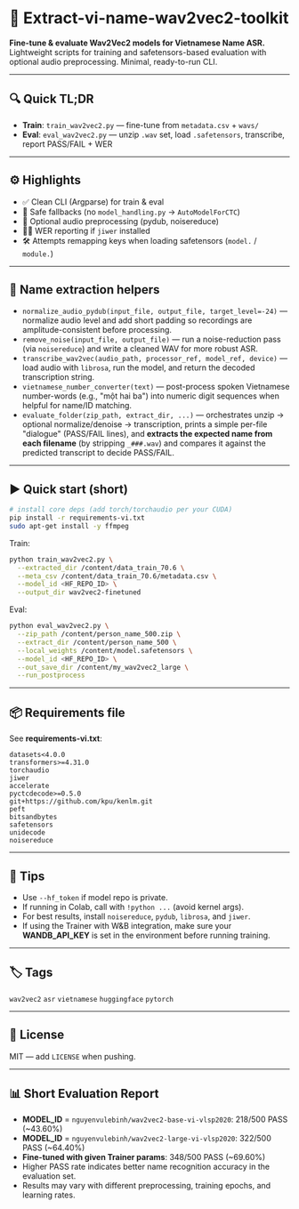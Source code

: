 # 🚀 Extract-vi-name-wav2vec2-toolkit

**Fine-tune & evaluate Wav2Vec2 models for Vietnamese Name ASR.** Lightweight scripts for training and safetensors-based evaluation with optional audio preprocessing. Minimal, ready-to-run CLI.

---

## 🔍 Quick TL;DR
- **Train**: `train_wav2vec2.py` — fine-tune from `metadata.csv` + `wavs/`  
- **Eval**: `eval_wav2vec2.py` — unzip `.wav` set, load `.safetensors`, transcribe, report PASS/FAIL + WER

---

## ⚙️ Highlights
- ✅ Clean CLI (Argparse) for train & eval  
- 🔁 Safe fallbacks (no `model_handling.py` → `AutoModelForCTC`)  
- 🎷 Optional audio preprocessing (pydub, noisereduce)  
- 🧓‍📋 WER reporting if `jiwer` installed  
- 🛠️ Attempts remapping keys when loading safetensors (`model.` / `module.`)

---

## 🧬 Name extraction helpers
- `normalize_audio_pydub(input_file, output_file, target_level=-24)` — normalize audio level and add short padding so recordings are amplitude-consistent before processing.  
- `remove_noise(input_file, output_file)` — run a noise-reduction pass (via `noisereduce`) and write a cleaned WAV for more robust ASR.  
- `transcribe_wav2vec(audio_path, processor_ref, model_ref, device)` — load audio with `librosa`, run the model, and return the decoded transcription string.  
- `vietnamese_number_converter(text)` — post-process spoken Vietnamese number-words (e.g., "một hai ba") into numeric digit sequences when helpful for name/ID matching.  
- `evaluate_folder(zip_path, extract_dir, ...)` — orchestrates unzip → optional normalize/denoise → transcription, prints a simple per-file "dialogue" (PASS/FAIL lines), and **extracts the expected name from each filename** (by stripping `_###.wav`) and compares it against the predicted transcript to decide PASS/FAIL.

---

## ▶️ Quick start (short)
```bash
# install core deps (add torch/torchaudio per your CUDA)
pip install -r requirements-vi.txt
sudo apt-get install -y ffmpeg
```

Train:
```bash
python train_wav2vec2.py \
  --extracted_dir /content/data_train_70.6 \
  --meta_csv /content/data_train_70.6/metadata.csv \
  --model_id <HF_REPO_ID> \
  --output_dir wav2vec2-finetuned
```

Eval:
```bash
python eval_wav2vec2.py \
  --zip_path /content/person_name_500.zip \
  --extract_dir /content/person_name_500 \
  --local_weights /content/model.safetensors \
  --model_id <HF_REPO_ID> \
  --out_save_dir /content/my_wav2vec2_large \
  --run_postprocess
```

---

## 📦 Requirements file
See **requirements-vi.txt**:
```text
datasets<4.0.0
transformers>=4.31.0
torchaudio
jiwer
accelerate
pyctcdecode>=0.5.0
git+https://github.com/kpu/kenlm.git
peft
bitsandbytes
safetensors
unidecode
noisereduce
```

---

## 📝 Tips
- Use `--hf_token` if model repo is private.  
- If running in Colab, call with `!python ...` (avoid kernel args).  
- For best results, install `noisereduce`, `pydub`, `librosa`, and `jiwer`.  
- If using the Trainer with W&B integration, make sure your **WANDB_API_KEY** is set in the environment before running training.

---

## 🏷️ Tags
`wav2vec2` `asr` `vietnamese` `huggingface` `pytorch`

---

## 📄 License
MIT — add `LICENSE` when pushing.


---

## 📊 Short Evaluation Report
- **MODEL_ID** = `nguyenvulebinh/wav2vec2-base-vi-vlsp2020`: 218/500 PASS (~43.60%)
- **MODEL_ID** = `nguyenvulebinh/wav2vec2-large-vi-vlsp2020`: 322/500 PASS (~64.40%)
- **Fine-tuned with given Trainer params**: 348/500 PASS (~69.60%)
- Higher PASS rate indicates better name recognition accuracy in the evaluation set.
- Results may vary with different preprocessing, training epochs, and learning rates.
